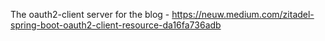 The oauth2-client server for the blog - https://neuw.medium.com/zitadel-spring-boot-oauth2-client-resource-da16fa736adb